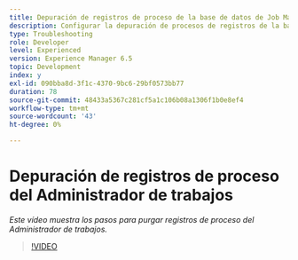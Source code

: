 ```yaml
---
title: Depuración de registros de proceso de la base de datos de Job Manager
description: Configurar la depuración de procesos de registros de la base de datos de Job Manager
type: Troubleshooting
role: Developer
level: Experienced
version: Experience Manager 6.5
topic: Development
index: y
exl-id: 090bba8d-3f1c-4370-9bc6-29bf0573bb77
duration: 78
source-git-commit: 48433a5367c281cf5a1c106b08a1306f1b0e8ef4
workflow-type: tm+mt
source-wordcount: '43'
ht-degree: 0%

---
```


# Depuración de registros de proceso del Administrador de trabajos

*Este vídeo muestra los pasos para purgar registros de proceso del Administrador de trabajos.*

>[!VIDEO](https://video.tv.adobe.com/v/3437670?quality=12&learn=on&captions=spa)

